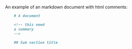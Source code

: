 <!-- GENERATED DOCUMENT DO NOT EDIT! -->
<!-- prettier-ignore-start -->
<!-- markdownlint-disable -->

An example of an markdown document with html comments:

```markdown
    # A document

    <!-- this need
    a summary
    -->

    ## Sub section title
```

<!-- markdownlint-restore -->
<!-- prettier-ignore-end -->
<!-- GENERATED DOCUMENT DO NOT EDIT! -->

